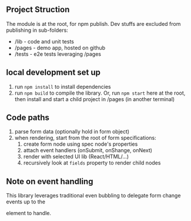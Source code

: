## Project Struction

The module is at the root, for npm publish. Dev stuffs are excluded from publishing in sub-folders:
- /lib - code and unit tests
- /pages - demo app, hosted on github
- /tests - e2e tests leveraging /pages

## local development set up

1. run `npm install` to install dependencies
2. run `npm build` to compile the library. Or, run `npm start` here at the root, then install and start a child project in /pages (in another terminal)

## Code paths

1. parse form data (optionally hold in form object)
2. when rendering, start from the root of form specifications:
    1. create form node using spec node's properties
    2. attach event handlers (onSubmit, onShange, onNext)
    3. render with selected UI lib (React/HTML/...)
    4. recursively look at `fields` property to render child nodes

## Note on event handling

This library leverages traditional even bubbling to delegate form change events up to the <form> element to handle.
